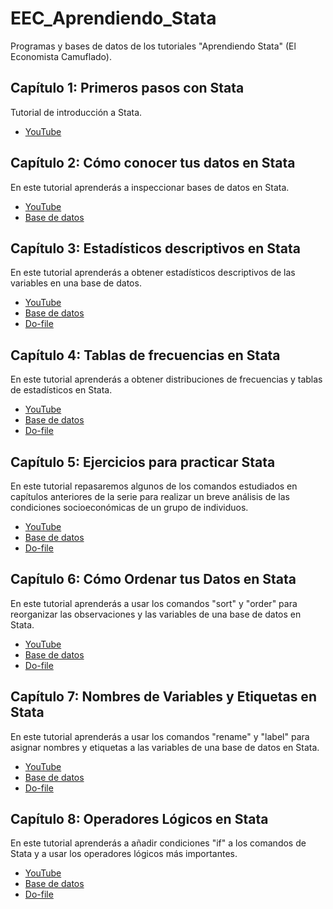 # EEC_Aprendiendo_Stata
 Programas y bases de datos de los tutoriales "Aprendiendo Stata" (El Economista Camuflado).

## Capítulo 1: Primeros pasos con Stata
Tutorial de introducción a Stata.
- [YouTube](https://www.youtube.com/watch?v=9SoBYGcbocU)

## Capítulo 2: Cómo conocer tus datos en Stata
En este tutorial aprenderás a inspeccionar bases de datos en Stata.
- [YouTube](https://www.youtube.com/watch?v=KaH50JQl1jQ&t=1732s)
- [Base de datos](https://github.com/manuelmontesinos/EEC_Aprendiendo_Stata/blob/main/data1.dta)

## Capítulo 3: Estadísticos descriptivos en Stata
En este tutorial aprenderás a obtener estadísticos descriptivos de las variables en una base de datos.
- [YouTube](https://www.youtube.com/watch?v=eIHLHHd-3do)
- [Base de datos](https://github.com/manuelmontesinos/EEC_Aprendiendo_Stata/blob/main/data1.dta)
- [Do-file](https://github.com/manuelmontesinos/EEC_Aprendiendo_Stata/blob/main/dofile_c3.do)

## Capítulo 4: Tablas de frecuencias en Stata
En este tutorial aprenderás a obtener distribuciones de frecuencias y tablas de estadísticos en Stata.
- [YouTube](https://www.youtube.com/watch?v=UWWU0G3qd1I&t=459s)
- [Base de datos](https://github.com/manuelmontesinos/EEC_Aprendiendo_Stata/blob/main/data1.dta)
- [Do-file](https://github.com/manuelmontesinos/EEC_Aprendiendo_Stata/blob/main/dofile_c4.do)

## Capítulo 5: Ejercicios para practicar Stata
En este tutorial repasaremos algunos de los comandos estudiados en capítulos anteriores de la serie para realizar un breve análisis de las condiciones socioeconómicas de un grupo de individuos.
- [YouTube](https://www.youtube.com/watch?v=xcFJZVqTK1Y&t=12s)
- [Base de datos](https://github.com/manuelmontesinos/EEC_Aprendiendo_Stata/blob/main/data1.dta)
- [Do-file](https://github.com/manuelmontesinos/EEC_Aprendiendo_Stata/blob/main/dofile_c5.do)

## Capítulo 6: Cómo Ordenar tus Datos en Stata
En este tutorial aprenderás a usar los comandos "sort" y "order" para reorganizar las observaciones y las variables de una base de datos en Stata.
- [YouTube](https://youtu.be/o_q9Oas-RJg)
- [Base de datos](https://github.com/manuelmontesinos/EEC_Aprendiendo_Stata/blob/main/data1.dta)
- [Do-file](https://github.com/manuelmontesinos/EEC_Aprendiendo_Stata/blob/main/dofile_c6.do)

## Capítulo 7: Nombres de Variables y Etiquetas en Stata
En este tutorial aprenderás a usar los comandos "rename" y "label" para asignar nombres y etiquetas a las variables de una base de datos en Stata.
- [YouTube](https://youtu.be/zKbyySLmAYI)
- [Base de datos](https://github.com/manuelmontesinos/EEC_Aprendiendo_Stata/blob/main/data1.dta)
- [Do-file](https://github.com/manuelmontesinos/EEC_Aprendiendo_Stata/blob/main/dofile_c7.do)

## Capítulo 8: Operadores Lógicos en Stata
En este tutorial aprenderás a añadir condiciones "if" a los comandos de Stata y a usar los operadores lógicos más importantes.
- [YouTube](https://youtu.be/2bKWrJWEmNY)
- [Base de datos](https://github.com/manuelmontesinos/EEC_Aprendiendo_Stata/blob/main/data1.dta)
- [Do-file](https://github.com/manuelmontesinos/EEC_Aprendiendo_Stata/blob/main/dofile_c8.do)